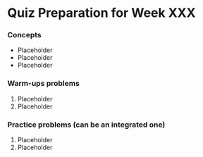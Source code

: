 # Quiz Preparation for Week XXX

### Concepts
  * Placeholder
  * Placeholder
  * Placeholder


### Warm-ups problems
  1. Placeholder
  2. Placeholder

### Practice problems (can be an integrated one)
  1. Placeholder
  2. Placeholder
